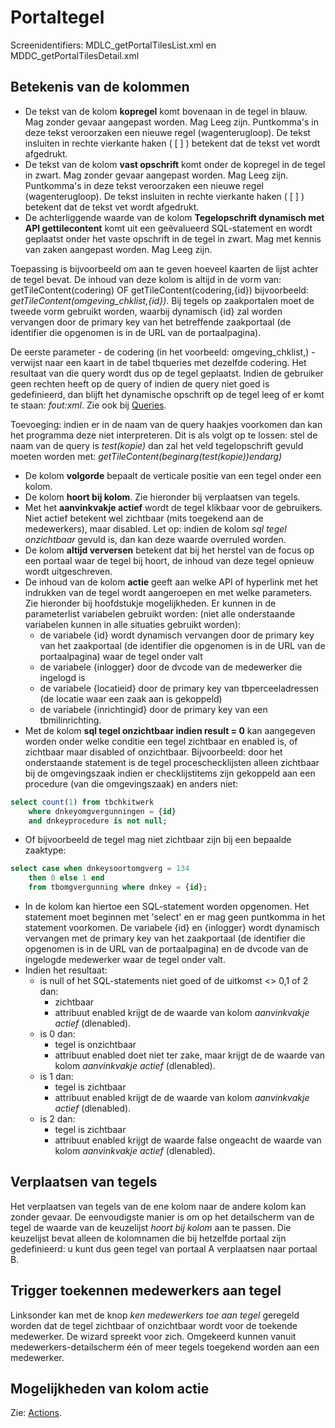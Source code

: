 # Portaltegel

Screenidentifiers: MDLC_getPortalTilesList.xml en MDDC_getPortalTilesDetail.xml

## Betekenis van de kolommen

- De tekst van de kolom **kopregel** komt bovenaan in de tegel in blauw. Mag zonder gevaar aangepast worden. Mag Leeg zijn. Puntkomma's in deze tekst veroorzaken een nieuwe regel (wagenterugloop). De tekst insluiten in rechte vierkante haken ( [ ] ) betekent dat de tekst vet wordt afgedrukt.
- De tekst van de kolom **vast opschrift** komt onder de kopregel in de tegel in zwart. Mag zonder gevaar aangepast worden. Mag Leeg zijn. Puntkomma's in deze tekst veroorzaken een nieuwe regel (wagenterugloop). De tekst insluiten in rechte vierkante haken ( [ ] ) betekent dat de tekst vet wordt afgedrukt.
- De achterliggende waarde van de kolom **Tegelopschrift dynamisch met API gettilecontent** komt uit een geëvalueerd SQL-statement en wordt geplaatst onder het vaste opschrift in de tegel in zwart. Mag met kennis van zaken aangepast worden. Mag Leeg zijn.

Toepassing is bijvoorbeeld om aan te geven hoeveel kaarten de lijst achter de tegel bevat. De inhoud van deze kolom is altijd in de vorm van: getTileContent(codering) OF getTileContent(codering,{id}) bijvoorbeeld: _getTileContent(omgeving_chklist,{id})_. Bij tegels op zaakportalen moet de tweede vorm gebruikt worden, waarbij dynamisch {id} zal worden vervangen door de primary key van het betreffende zaakportaal (de identifier die opgenomen is in de URL van de portaalpagina).

De eerste parameter - de codering (in het voorbeeld: omgeving_chklist,) - verwijst naar een kaart in de tabel tbqueries met dezelfde codering. Het resultaat van die query wordt dus op de tegel geplaatst. Indien de gebruiker geen rechten heeft op de query of indien de query niet goed is gedefinieerd, dan blijft het dynamische opschrift op de tegel leeg of er komt te staan: _fout:xml_. Zie ook bij [Queries](/instellen_inrichten/queries.md).

Toevoeging: indien er in de naam van de query haakjes voorkomen dan kan het programma deze niet interpreteren. Dit is als volgt op te lossen: stel de naam van de query is _test(kopie)_ dan zal het veld tegelopschrift gevuld moeten worden met: _getTileContent(beginarg(test(kopie))endarg)_

- De kolom **volgorde** bepaalt de verticale positie van een tegel onder een kolom.
- De kolom **hoort bij kolom**. Zie hieronder bij verplaatsen van tegels.
- Met het **aanvinkvakje actief** wordt de tegel klikbaar voor de gebruikers. Niet actief betekent wel zichtbaar (mits toegekend aan de medewerkers), maar disabled. Let op: indien de kolom _sql tegel onzichtbaar_ gevuld is, dan kan deze waarde overruled worden.
- De kolom **altijd verversen** betekent dat bij het herstel van de focus op een portaal waar de tegel bij hoort, de inhoud van deze tegel opnieuw wordt uitgeschreven.
- De inhoud van de kolom **actie** geeft aan welke API of hyperlink met het indrukken van de tegel wordt aangeroepen en met welke parameters. Zie hieronder bij hoofdstukje mogelijkheden. Er kunnen in de parameterlist variabelen gebruikt worden: (niet alle onderstaande variabelen kunnen in alle situaties gebruikt worden):
  - de variabele {id} wordt dynamisch vervangen door de primary key van het zaakportaal (de identifier die opgenomen is in de URL van de portaalpagina) waar de tegel onder valt
  - de variabele {inlogger} door de dvcode van de medewerker die ingelogd is
  - de variabele {locatieid} door de primary key van tbperceeladressen (de locatie waar een zaak aan is gekoppeld)
  - de variabele {inrichtingid} door de primary key van een tbmilinrichting.
- Met de kolom **sql tegel onzichtbaar indien result = 0** kan aangegeven worden onder welke conditie een tegel zichtbaar en enabled is, of zichtbaar maar disabled of onzichtbaar. Bijvoorbeeld: door het onderstaande statement is de tegel proceschecklijsten alleen zichtbaar bij de omgevingszaak indien er checklijstitems zijn gekoppeld aan een procedure (van die omgevingszaak) en anders niet:

```sql
select count(1) from tbchkitwerk
    where dnkeyomgvergunningen = {id}
    and dnkeyprocedure is not null;
```

- Of bijvoorbeeld de tegel mag niet zichtbaar zijn bij een bepaalde zaaktype:

```sql
select case when dnkeysoortomgverg = 134
    then 0 else 1 end
    from tbomgvergunning where dnkey = {id};
```

- In de kolom kan hiertoe een SQL-statement worden opgenomen. Het statement moet beginnen met 'select' en er mag geen puntkomma in het statement voorkomen. De variabele {id} en {inlogger} wordt dynamisch vervangen met de primary key van het zaakportaal (de identifier die opgenomen is in de URL van de portaalpagina) en de dvcode van de ingelogde medewerker waar de tegel onder valt.
- Indien het resultaat:
  - is null of het SQL-statements niet goed of de uitkomst <> 0,1 of 2 dan:
    - zichtbaar
    - attribuut enabled krijgt de de waarde van kolom _aanvinkvakje actief_ (dlenabled).
  - is 0 dan:
    - tegel is onzichtbaar
    - attribuut enabled doet niet ter zake, maar krijgt de de waarde van kolom _aanvinkvakje actief_ (dlenabled).
  - is 1 dan:
    - tegel is zichtbaar
    - attribuut enabled krijgt de de waarde van kolom _aanvinkvakje actief_ (dlenabled).
  - is 2 dan:
    - tegel is zichtbaar
    - attribuut enabled krijgt de waarde false ongeacht de waarde van kolom _aanvinkvakje actief_ (dlenabled).

## Verplaatsen van tegels

Het verplaatsen van tegels van de ene kolom naar de andere kolom kan zonder gevaar. De eenvoudigste manier is om op het detailscherm van de tegel de waarde van de keuzelijst _hoort bij kolom_ aan te passen. Die keuzelijst bevat alleen de kolomnamen die bij hetzelfde portaal zijn gedefinieerd: u kunt dus geen tegel van portaal A verplaatsen naar portaal B.

## Trigger toekennen medewerkers aan tegel

Linksonder kan met de knop _ken medewerkers toe aan tegel_ geregeld worden dat de tegel zichtbaar of onzichtbaar wordt voor de toekende medewerker. De wizard spreekt voor zich.
Omgekeerd kunnen vanuit medewerkers-detailscherm één of meer tegels toegekend worden aan een medewerker.

## Mogelijkheden van kolom actie

Zie: [Actions](/instellen_inrichten/actions.md).
